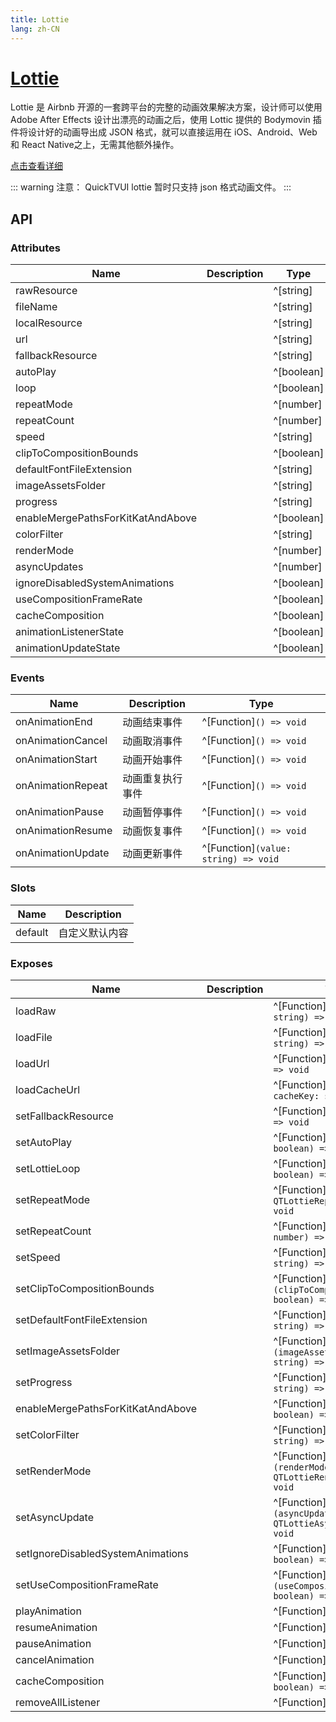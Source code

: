 ```yaml
---
title: Lottie
lang: zh-CN
---
```


# [Lottie](http://airbnb.io/lottie/)

Lottie 是 Airbnb 开源的一套跨平台的完整的动画效果解决方案，设计师可以使用 Adobe After Effects 设计出漂亮的动画之后，使用 Lottic 提供的 Bodymovin 插件将设计好的动画导出成 JSON
格式，就可以直接运用在 iOS、Android、Web 和 React Native之上，无需其他额外操作。

[点击查看详细](http://airbnb.io/lottie/)

::: warning 注意： QuickTVUI lottie 暂时只支持 json 格式动画文件。
:::

## API

### Attributes

| Name                              | Description       | Type                 | Default |
| --------------------------------- | ----------------- | ---------------------| ------- |
| rawResource                       |                   | ^[string]            | -   |
| fileName                          |                   | ^[string]            | -   |
| localResource                     |                   | ^[string]            | -   |
| url                               |                   | ^[string]            | -   |
| fallbackResource                  |                   | ^[string]            | -   |
| autoPlay                          |                   | ^[boolean]           | -   |
| loop                              |                   | ^[boolean]           | -   |
| repeatMode                        |                   | ^[number]            | -   |
| repeatCount                       |                   | ^[number]            | 0   |
| speed                             |                   | ^[string]            | -   |
| clipToCompositionBounds           |                   | ^[boolean]           | false   |
| defaultFontFileExtension          |                   | ^[string]            | -   |
| imageAssetsFolder                 |                   | ^[string]            | -   |
| progress                          |                   | ^[string]            | -   |
| enableMergePathsForKitKatAndAbove |                   | ^[boolean]           | false   |
| colorFilter                       |                   | ^[string]            | -   |
| renderMode                        |                   | ^[number]            | 0   |
| asyncUpdates                      |                   | ^[number]            | 0   |
| ignoreDisabledSystemAnimations    |                   | ^[boolean]           | false   |
| useCompositionFrameRate           |                   | ^[boolean]           | false   |
| cacheComposition                  |                   | ^[boolean]           | false   |
| animationListenerState            |                   | ^[boolean]           | false   |
| animationUpdateState              |                   | ^[boolean]           | false   |

### Events

| Name           | Description                          | Type                                                                |
| ----------------- | --------------------------------- | ------------------------------------------------------------------- |
| onAnimationEnd    | 动画结束事件                         | ^[Function]`() => void`                               |
| onAnimationCancel | 动画取消事件                         | ^[Function]`() => void`                               |
| onAnimationStart  | 动画开始事件                         | ^[Function]`() => void`                               |
| onAnimationRepeat | 动画重复执行事件                      | ^[Function]`() => void`                               |
| onAnimationPause  | 动画暂停事件                         | ^[Function]`() => void`                               |
| onAnimationResume | 动画恢复事件                         | ^[Function]`() => void`                               |
| onAnimationUpdate | 动画更新事件                         | ^[Function]`(value: string) => void`                  |

### Slots

| Name        | Description             |
| ----------- | ----------------------- |
| default     | 自定义默认内容             |

### Exposes

| Name                                | Description                 | Type                                           |
| ----------------------------------- | --------------------------- | -----------------------------------------------|
| loadRaw                             |           | ^[Function]`(rawRes: string) => void`   |
| loadFile                            |           | ^[Function]`(fileName: string) => void`   |
| loadUrl                             |           | ^[Function]`(url: string) => void`   |
| loadCacheUrl                        |           | ^[Function]`(url: string, cacheKey: string) => void`   |
| setFallbackResource                 |           | ^[Function]`(res: number) => void`   |
| setAutoPlay                         |           | ^[Function]`(auto: boolean) => void`   |
| setLottieLoop                       |           | ^[Function]`(loop: boolean) => void`   |
| setRepeatMode                       |           | ^[Function]`(mode: QTLottieRepeatMode) => void`   |
| setRepeatCount                      |           | ^[Function]`(repeatCount: number) => void`   |
| setSpeed                            |           | ^[Function]`(speed: string) => void`   |
| setClipToCompositionBounds          |           | ^[Function]`(clipToCompositionBounds: boolean) => void`   |
| setDefaultFontFileExtension         |           | ^[Function]`(extension: string) => void`   |
| setImageAssetsFolder                |           | ^[Function]`(imageAssetsFolder: string) => void`   |
| setProgress                         |           | ^[Function]`(progress: string) => void`   |
| enableMergePathsForKitKatAndAbove   |           | ^[Function]`(enable: boolean) => void`   |
| setColorFilter                      |           | ^[Function]`(colorRes: string) => void`   |
| setRenderMode                       |           | ^[Function]`(renderModeOrdinal: QTLottieRenderMode) => void`   |
| setAsyncUpdate                      |           | ^[Function]`(asyncUpdatesOrdinal: QTLottieAsyncUpdates) => void`   |
| setIgnoreDisabledSystemAnimations   |           | ^[Function]`(ignore: boolean) => void`   |
| setUseCompositionFrameRate          |           | ^[Function]`(useCompositionFrameRate: boolean) => void`   |
| playAnimation                       |           | ^[Function]`() => void`   |
| resumeAnimation                     |           | ^[Function]`() => void`   |
| pauseAnimation                      |           | ^[Function]`() => void`   |
| cancelAnimation                     |           | ^[Function]`() => void`   |
| cacheComposition                    |           | ^[Function]`(cache: boolean) => void`   |
| removeAllListener                   |           | ^[Function]`() => void`   |
